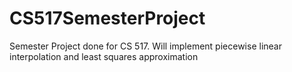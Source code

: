 # CS517SemesterProject
Semester Project done for CS 517. Will implement piecewise linear interpolation and least squares approximation
